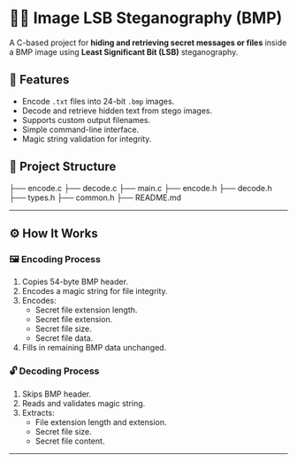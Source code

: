 # 🕵️‍♂️ Image LSB Steganography (BMP)

A C-based project for **hiding and retrieving secret messages or files** inside a BMP image using **Least Significant Bit (LSB)** steganography.

## 📌 Features

- Encode `.txt` files into 24-bit `.bmp` images.
- Decode and retrieve hidden text from stego images.
- Supports custom output filenames.
- Simple command-line interface.
- Magic string validation for integrity.

## 📁 Project Structure

├── encode.c
├── decode.c
├── main.c
├── encode.h
├── decode.h
├── types.h
├── common.h
├── README.md


---

## ⚙️ How It Works

### 🖼 Encoding Process

1. Copies 54-byte BMP header.
2. Encodes a magic string for file integrity.
3. Encodes:
   - Secret file extension length.
   - Secret file extension.
   - Secret file size.
   - Secret file data.
4. Fills in remaining BMP data unchanged.

### 🔓 Decoding Process

1. Skips BMP header.
2. Reads and validates magic string.
3. Extracts:
   - File extension length and extension.
   - Secret file size.
   - Secret file content.

---
